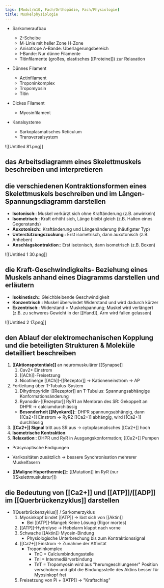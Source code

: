 ```yaml
---
tags: [Modul/m10, Fach/Orthopädie, Fach/Physiologie]
title: Muskelphysiologie
---
```


- Sarkomeraufbau
    - Z-Scheibe
    - M-Linie mit heller Zone H-Zone
    - Anisotrope A-Bande: Überlagerungsbereich
    - I-Bande: Nur dünne Filamente
    - Titinfilamente (großes, elastisches [[Proteine]]) zur Relaxation

- Dünnes Filament
    - Actinfilament
    - Troponinkomplex
    - Tropomyosin
    - Titin
- Dickes Filament
    - Myosinfilament
- Kanalsysteme
    - Sarkoplasmatisches Reticulum
    - Transversalsystem

![[Untitled 81.png]]

## das Arbeitsdiagramm eines Skelettmuskels beschreiben und interpretieren

## die verschiedenen Kontraktionsformen eines Skelettmuskels beschreiben und im Längen-Spannungsdiagramm darstellen

- **Isotonisch**:: Muskel verkürzt sich ohne Kraftänderung (z.B. anwinkeln)
- **Isometrisch**:: Kraft erhöht sich, Länge bleibt gleich (z.B. Halten eines Gegenstands)
- **Auxotonisch**:: Kraftänderung und Längenänderung (häufigster Typ)
- **Unterstützungszuckung**:: Erst isometrisch, dann auxotonisch (z.B. Anheben)
- **Anschlagskontraktion**:: Erst isotonisch, dann isometrisch (z.B. Boxen)

![[Untitled 1 30.png]]

## die Kraft-Geschwindigkeits- Beziehung eines Muskels anhand eines Diagramms darstellen und erläutern

- **Isokinetisch**:: Gleichbleibende Geschwindigkeit
- **Konzentrisch**:: Muskel überwindet Widerstand und wird dadurch kürzer
- **Exzentrisch**:: Widerstand > Muskelspannung; Muskel wird verlängert (z.B. zu schweres Gewicht in der [[Hand]], Arm wird fallen gelassen)

![[Untitled 2 17.png]]

## den Ablauf der elektromechanischen Kopplung und die beteiligten Strukturen & Moleküle detailliert beschreiben

1. **[[Aktionspotentiale]]** an neuromuskulärer [[Synapse]]
    1. Cav2+ Einstrom
    2. [[ACh]]-Freisetzung
    3. Nicotinerge [[ACh]]-[[Rezeptor]] → Kationeneinstrom → AP
2. Fortleitung über T-Tubulus-System
    1. Dihydropyridin-[[Rezeptor]] an T-Tubulus: Spannungsabhängige Konformationsänderung
    2. Ryanodin-[[Rezeptor]] RyR1 an Membran des SR: Gekoppelt an DHPR → calciumdurchlässig
    - **Besonderheit [[Myokard]]**:: DHPR spannungsabhängig, dann [[Ca2+]] Einstrom → RyR2 [[Ca2+]] abhängig, wird [[Ca2+]] durchlässig
3. **[[Ca2+]] Signal** tritt aus SR aus → cytoplasmatisches [[Ca2+]] hoch
4. **Isometrische Kontraktion**
5. **Relaxation**:: DHPR und RyR in Ausgangskonformation; [[Ca2+]] Pumpen

- Präsynaptische Endigungen
- Varikositäten zusätzlich → bessere Synchronisation mehrerer Muskelfasern

- **[[Maligne Hyperthermie]]**:: [[Mutation]] im RyR (nur [[Skelettmuskulatur]])

## die Bedeutung von [[Ca2+]] und [[ATP]]/[[ADP]] im [[Querbrückenzyklus]] darstellen

- [[Querbrückenzyklus]] / Sarkomerzyklus
    1. Myosinkopf bindet [[ATP]] → löst sich von [[Aktin]]
        - Bei [[ATP]]-Mangel: Keine Lösung (Rigor mortes)
    2. [[ATP]]-Hydrolyse → Hebelarm klappt nach vorne
    3. Schwache [[Aktin]]-Myosin-Bindung 
        - Physiologische Unterbrechung bis zum Kontraktionssignal
    4. [[Ca2+]] Einstrom → Zunahme der Affinität
        - Troponinkomplex
            - TnC = Calciumbindungsstelle
            - TnI = Intermediärverbindung
            - TnT = Tropomyosin wird aus "herumgeschlungener" Position verschoben und gibt die Bindungsstelle des Aktins besser für Myosinkopf frei
    5. Freisetzung von Pi + [[ATP]] → "Kraftschlag"

